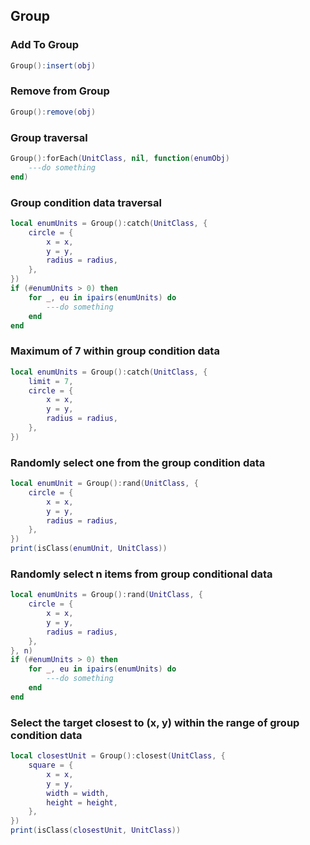 ## Group

### Add To Group

```lua
Group():insert(obj)
```

### Remove from Group

```lua
Group():remove(obj)
```

### Group traversal

```lua
Group():forEach(UnitClass, nil, function(enumObj)
    ---do something
end)
```

### Group condition data traversal

```lua
local enumUnits = Group():catch(UnitClass, {
    circle = {
        x = x,
        y = y,
        radius = radius,
    },
})
if (#enumUnits > 0) then
    for _, eu in ipairs(enumUnits) do
        ---do something
    end
end
```

### Maximum of 7 within group condition data

```lua
local enumUnits = Group():catch(UnitClass, {
    limit = 7,
    circle = {
        x = x,
        y = y,
        radius = radius,
    },
})
```

### Randomly select one from the group condition data

```lua
local enumUnit = Group():rand(UnitClass, {
    circle = {
        x = x,
        y = y,
        radius = radius,
    },
})
print(isClass(enumUnit, UnitClass))
```

### Randomly select n items from group conditional data

```lua
local enumUnits = Group():rand(UnitClass, {
    circle = {
        x = x,
        y = y,
        radius = radius,
    },
}, n)
if (#enumUnits > 0) then
    for _, eu in ipairs(enumUnits) do
        ---do something
    end
end
```

### Select the target closest to (x, y) within the range of group condition data

```lua
local closestUnit = Group():closest(UnitClass, {
    square = {
        x = x,
        y = y,
        width = width,
        height = height,
    },
})
print(isClass(closestUnit, UnitClass))
```

